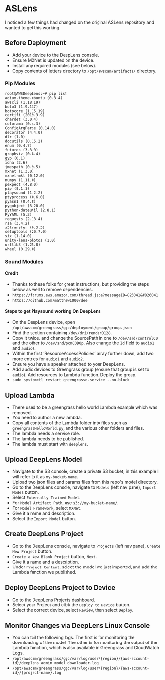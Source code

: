 # ASLens

I noticed a few things had changed on the original ASLens repository and wanted to get this working.

## Before Deployment

- Add your device to the DeepLens console.
- Ensure MXNet is updated on the device.
- Install any required modules (see below).
- Copy contents of letters directory to `/opt/awscam/artifacts/` directory.

### Pip Modules

```
root@AWSDeepLens:~# pip list
adium-theme-ubuntu (0.3.4)
awscli (1.18.19)
boto3 (1.9.137)
botocore (1.15.19)
certifi (2019.3.9)
chardet (3.0.4)
colorama (0.4.3)
ConfigArgParse (0.14.0)
decorator (4.4.0)
dlr (1.0)
docutils (0.15.2)
enum (0.4.7)
futures (3.3.0)
graphviz (0.8.4)
gyp (0.1)
idna (2.6)
jmespath (0.9.5)
mxnet (1.3.0)
mxnet-mkl (0.12.0)
numpy (1.11.0)
pexpect (4.8.0)
pip (8.1.1)
playsound (1.2.2)
ptyprocess (0.6.0)
pyasn1 (0.4.8)
pygobject (3.20.0)
python-dateutil (2.8.1)
PyYAML (5.3)
requests (2.18.4)
rsa (3.4.2)
s3transfer (0.3.3)
setuptools (20.7.0)
six (1.14.0)
unity-lens-photos (1.0)
urllib3 (1.25.8)
wheel (0.29.0)
```

### Sound Modules

#### Credit

- Thanks to these folks for great instructions, but providing the steps below as well to remove dependencies.
- `https://forums.aws.amazon.com/thread.jspa?messageID=826041&#826041`
- `https://github.com/matthew1000/dee`

#### Steps to get Playsound working On DeepLens

- On the DeepLens device, open `/opt/awscam/greengrass/ggc/deployment/group/group.json`.
- Find the section containing `/dev/dri/renderD128`.
- Copy it twice, and change the SourcePath in one to `/dev/snd/controlC0` and the other to `/dev/snd/pcmC0D0p`. Also change the `Id` field to `audio1` and `audio2`.
- Within the first ‘ResourceAccessPolicies’ array further down, add two more entries for `audio1` and `audio2`.
- Ensure you have a speaker attached to your DeepLens.
- Add audio devices to Greengrass group (ensure that group is set to `audio`). Add resources to Lambda function. Deploy the group.
- `sudo systemctl restart greengrassd.service --no-block`

## Upload Lambda

- There used to be a greengrass hello world Lambda example which was removed.
- You need to author a new lambda.
- Copy all contents of the Lambda folder into files such as `greengrassHelloWorld.py`, and the various other folders and files.
- The lambda needs a service role.
- The lambda needs to be published.
- The lambda must start with `deeplens`.

## Upload DeepLens Model

- Navigate to the S3 console, create a private S3 bucket, in this example I will refer to it as `my-bucket-name`.
- Upload two json files and params files from this repo's model directory.
- Go to the DeepLens console, navigate to `Models` (left nav pane), `Import Model` button.
- Select `Externally Trained Model`.
- For `Model Artifact Path`, use `s3://my-bucket-name/`.
- For `Model Framework`, select `MXNet`.
- Give it a name and description.
- Select the `Import Model` button.

## Create DeepLens Project

- Go to the DeepLens console, navigate to `Projects` (left nav pane), `Create New Project` button.
- `Create a New Blank Project` button, `Next`.
- Give it a name and a description.
- Under `Project Content`, select the model we just imported, and add the Lambda function we published.

## Deploy DeepLens Project to Device

- Go to the DeepLens Projects dashboard. 
- Select your Project and click the `Deploy to Device` button.
- Select the correct device, select `Review`, then select `Deploy`.

## Monitor Changes via DeepLens Linux Console

- You can tail the following logs. The first is for monitoring the downloading of the model. The other is for monitoring the output of the Lambda function, which is also available in Greengrass and CloudWatch Logs.
- `/opt/awscam/greengrass/ggc/var/log/user/{region}/{aws-account-id}/deeplens_admin_model_downloader.log`
- `/opt/awscam/greengrass/ggc/var/log/user/{region}/{aws-account-id}/{project-name}.log`
